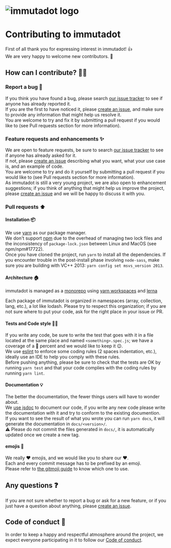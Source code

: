 ![immutadot logo](https://raw.githubusercontent.com/zenika-open-source/immutadot/master/logo.svg?sanitize=true)
===

# Contributing to immutadot
First of all thank you for expressing interest in immutadot! :+1:<br />
We are very happy to welcome new contributors. :tada:

## How can I contribute? :man_technologist:
### Report a bug :bug:
If you think you have found a bug, please search [our issue tracker][issues] to see if anyone has already reported it.<br />
If you are the first to have noticed it, please [create an issue][new_issue], and make sure to provide any information that might help us resolve it.<br />
You are welcome to try and fix it by submitting a pull request if you would like to (see Pull requests section for more information).

### Feature requests and enhancements :sparkles:
We are open to feature requests, be sure to search [our issue tracker][issues] to see if anyone has already asked for it.<br />
If not, please [create an issue][new_issue] describing what you want, what your use case is, and an example of code.<br />
You are welcome to try and do it yourself by submitting a pull request if you would like to (see Pull requests section for more information).<br />
As immutadot is still a very young project, we are also open to enhancement suggestions; if you think of anything that might help us improve the project, please [create an issue][new_issue] and we will be happy to discuss it with you.

### Pull requests :arrow_up:
#### Installation :package:
We use [yarn](https://yarnpkg.com/) as our package manager.<br />
We don't support [npm](https://www.npmjs.com/) due to the overhead of managing two lock files and the inconsistency of `package-lock.json` between Linux and MacOS (see npm/npm#17722).<br />
Once you have cloned the project, run `yarn` to install all the dependencies.
If you encounter trouble in the post-install phase involving `node-sass`, make sure you are building with VC++ 2013: `yarn config set msvs_version 2013`.

#### Architecture :house:
immutadot is managed as a [monorepo](https://medium.com/netscape/the-case-for-monorepos-907c1361708a) using [yarn workspaces](https://yarnpkg.com/lang/en/docs/workspaces/) and [lerna](https://lernajs.io/)

Each package of immutadot is organized in namespaces (array, collection, lang, etc.), a lot like lodash. Please try to respect this organization; if you are not sure where to put your code, ask for the right place in your issue or PR.

#### Tests and Code style :policeman:
If you write any code, be sure to write the test that goes with it in a file located at the same place and named `<something>.spec.js`; we have a coverage of a :100: percent and we would like to keep it :wink:.<br />
We use [eslint](http://eslint.org/) to enforce some coding rules (2 spaces indentation, etc.), ideally use an IDE to help you comply with these rules.<br />
Before pushing anything, please be sure to check that the tests are OK by running `yarn test` and that your code complies with the coding rules by running `yarn lint`.

#### Documentation :bulb:
The better the documentation, the fewer things users will have to wonder about.<br />
We [use jsdoc](http://usejsdoc.org/) to document our code, if you write any new code please write the documentation with it and try to conform to the existing documention.<br />
If you want to see the result of what you wrote you can run `yarn docs`, it will generate the documentation in `docs/<version>/`.<br />
:warning: Please do not commit the files generated in `docs/`, it is automatically updated once we create a new tag.

#### emojis :beers:
We really :heart: emojis, and we would like you to share our :heart:.<br />
Each and every commit message has to be prefixed by an emoji.<br />
Please refer to [the gitmoji guide](https://gitmoji.carloscuesta.me/) to know which one to use.

## Any questions :question:
If you are not sure whether to report a bug or ask for a new feature, or if you just have a question about anything, please [create an issue][new_issue].

## Code of conduct :page_facing_up:
In order to keep a happy and respectful atmosphere around the project, we expect everyone participating in it to follow our [Code of conduct](https://github.com/zenika-open-source/immutadot/blob/master/.github/CODE_OF_CONDUCT.md).

[issues]: https://github.com/zenika-open-source/immutadot/issues
[new_issue]: https://github.com/zenika-open-source/immutadot/issues/new
